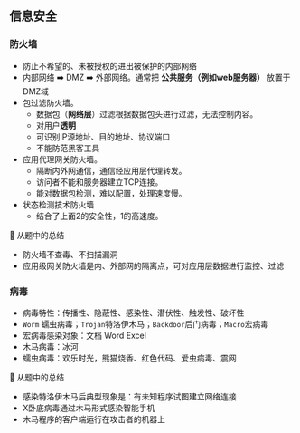 ## 信息安全

### 防火墙

- 防止不希望的、未被授权的进出被保护的内部网络
- 内部网络 ➡️ DMZ ➡️ 外部网络。通常把 **公共服务（例如web服务器）** 放置于DMZ域
- 包过滤防火墙。
  - 数据包（**网络层**）过滤根据数据包头进行过滤，无法控制内容。
  - 对用户**透明**
  - 可识别IP源地址、目的地址、协议端口
  - 不能防范黑客工具
- 应用代理网关防火墙。
  - 隔断内外网通信，通信经应用层代理转发。
  - 访问者不能和服务器建立TCP连接。
  - 能对数据包检测，难以配置，处理速度慢。
- 状态检测技术防火墙
  - 结合了上面2的安全性，1的高速度。

📒 从题中的总结

- 防火墙不查毒、不扫描漏洞
- 应用级网关防火墙是内、外部网的隔离点，可对应用层数据进行监控、过滤

### 病毒

- 病毒特性：传播性、隐蔽性、感染性、潜伏性、触发性、破坏性
- `Worm` 蠕虫病毒；`Trojan`特洛伊木马；`Backdoor`后门病毒；`Macro`宏病毒
- 宏病毒感染对象：文档 Word Excel
- 木马病毒：冰河
- 蠕虫病毒：欢乐时光，熊猫烧香、红色代码、爱虫病毒、震网

📒 从题中的总结

- 感染特洛伊木马后典型现象是：有未知程序试图建立网络连接
- X卧底病毒通过木马形式感染智能手机
- 木马程序的客户端运行在攻击者的机器上